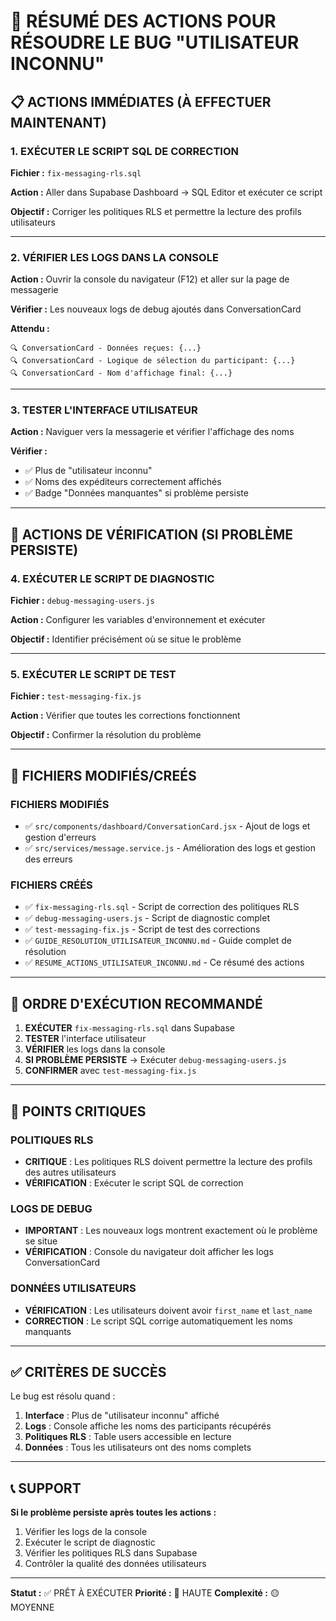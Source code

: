 # 🚀 RÉSUMÉ DES ACTIONS POUR RÉSOUDRE LE BUG "UTILISATEUR INCONNU"

## 📋 ACTIONS IMMÉDIATES (À EFFECTUER MAINTENANT)

### 1. EXÉCUTER LE SCRIPT SQL DE CORRECTION

**Fichier :** `fix-messaging-rls.sql`

**Action :** Aller dans Supabase Dashboard → SQL Editor et exécuter ce script

**Objectif :** Corriger les politiques RLS et permettre la lecture des profils utilisateurs

---

### 2. VÉRIFIER LES LOGS DANS LA CONSOLE

**Action :** Ouvrir la console du navigateur (F12) et aller sur la page de messagerie

**Vérifier :** Les nouveaux logs de debug ajoutés dans ConversationCard

**Attendu :**
```
🔍 ConversationCard - Données reçues: {...}
🔍 ConversationCard - Logique de sélection du participant: {...}
🔍 ConversationCard - Nom d'affichage final: {...}
```

---

### 3. TESTER L'INTERFACE UTILISATEUR

**Action :** Naviguer vers la messagerie et vérifier l'affichage des noms

**Vérifier :**
- ✅ Plus de "utilisateur inconnu"
- ✅ Noms des expéditeurs correctement affichés
- ✅ Badge "Données manquantes" si problème persiste

---

## 🔧 ACTIONS DE VÉRIFICATION (SI PROBLÈME PERSISTE)

### 4. EXÉCUTER LE SCRIPT DE DIAGNOSTIC

**Fichier :** `debug-messaging-users.js`

**Action :** Configurer les variables d'environnement et exécuter

**Objectif :** Identifier précisément où se situe le problème

---

### 5. EXÉCUTER LE SCRIPT DE TEST

**Fichier :** `test-messaging-fix.js`

**Action :** Vérifier que toutes les corrections fonctionnent

**Objectif :** Confirmer la résolution du problème

---

## 📁 FICHIERS MODIFIÉS/CREÉS

### FICHIERS MODIFIÉS
- ✅ `src/components/dashboard/ConversationCard.jsx` - Ajout de logs et gestion d'erreurs
- ✅ `src/services/message.service.js` - Amélioration des logs et gestion des erreurs

### FICHIERS CRÉÉS
- ✅ `fix-messaging-rls.sql` - Script de correction des politiques RLS
- ✅ `debug-messaging-users.js` - Script de diagnostic complet
- ✅ `test-messaging-fix.js` - Script de test des corrections
- ✅ `GUIDE_RESOLUTION_UTILISATEUR_INCONNU.md` - Guide complet de résolution
- ✅ `RESUME_ACTIONS_UTILISATEUR_INCONNU.md` - Ce résumé des actions

---

## 🎯 ORDRE D'EXÉCUTION RECOMMANDÉ

1. **EXÉCUTER** `fix-messaging-rls.sql` dans Supabase
2. **TESTER** l'interface utilisateur
3. **VÉRIFIER** les logs dans la console
4. **SI PROBLÈME PERSISTE** → Exécuter `debug-messaging-users.js`
5. **CONFIRMER** avec `test-messaging-fix.js`

---

## 🚨 POINTS CRITIQUES

### POLITIQUES RLS
- **CRITIQUE** : Les politiques RLS doivent permettre la lecture des profils des autres utilisateurs
- **VÉRIFICATION** : Exécuter le script SQL de correction

### LOGS DE DEBUG
- **IMPORTANT** : Les nouveaux logs montrent exactement où le problème se situe
- **VÉRIFICATION** : Console du navigateur doit afficher les logs ConversationCard

### DONNÉES UTILISATEURS
- **VÉRIFICATION** : Les utilisateurs doivent avoir `first_name` et `last_name`
- **CORRECTION** : Le script SQL corrige automatiquement les noms manquants

---

## ✅ CRITÈRES DE SUCCÈS

Le bug est résolu quand :

1. **Interface** : Plus de "utilisateur inconnu" affiché
2. **Logs** : Console affiche les noms des participants récupérés
3. **Politiques RLS** : Table users accessible en lecture
4. **Données** : Tous les utilisateurs ont des noms complets

---

## 📞 SUPPORT

**Si le problème persiste après toutes les actions :**

1. Vérifier les logs de la console
2. Exécuter le script de diagnostic
3. Vérifier les politiques RLS dans Supabase
4. Contrôler la qualité des données utilisateurs

---

**Statut :** ✅ PRÊT À EXÉCUTER
**Priorité :** 🔴 HAUTE
**Complexité :** 🟡 MOYENNE
